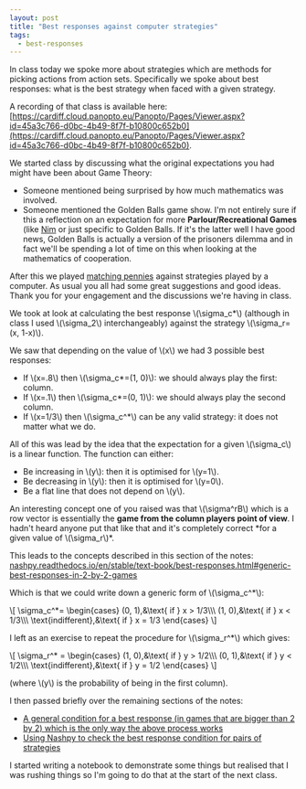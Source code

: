 ```yaml
---
layout: post
title: "Best responses against computer strategies"
tags:
  - best-responses
---
```


In class today we spoke more about strategies which are methods for picking
actions from action sets. Specifically we spoke about best responses: what is
the best strategy when faced with a given strategy.

A recording of that class is available here: [https://cardiff.cloud.panopto.eu/Panopto/Pages/Viewer.aspx?id=45a3c766-d0bc-4b49-8f7f-b10800c652b0](https://cardiff.cloud.panopto.eu/Panopto/Pages/Viewer.aspx?id=45a3c766-d0bc-4b49-8f7f-b10800c652b0).

We started class by discussing what the original expectations you had might have
been about Game Theory:

- Someone mentioned being surprised by how much mathematics was involved.
- Someone mentioned the Golden Balls game show. I'm not entirely sure if this
  a reflection on an expectation for more **Parlour/Recreational Games** (like
  [Nim](https://en.wikipedia.org/wiki/Nim) or just specific to Golden Balls. If
  it's the latter well I have good news, Golden Balls is actually a version of
  the prisoners dilemma and in fact we'll be spending a lot of time on this when
  looking at the mathematics of cooperation.

After this we played [matching pennies](https://vknight.org/gt/assets/activities/best_responses/main.pdf) against strategies played by a computer.
As usual you all had some great suggestions and good ideas. Thank you for your
engagement and the discussions we're having in class.

We took at look at calculating the best response \\(\sigma_c\*\\) (although in
class I used \\(\sigma_2\\) interchangeably)
against
the strategy \\(\sigma_r=(x, 1-x)\\).

We saw that depending on the value of \\(x\\) we had 3 possible best responses:

- If \\(x=.8\\) then \\(\sigma_c\*=(1, 0)\\): we should always play the first:
  column.
- If \\(x=.1\\) then \\(\sigma_c\*=(0, 1)\\): we should always play the second
  column.
- If \\(x=1/3\\) then \\(\sigma_c^\*\\) can be any valid strategy: it does not
  matter what we do.

All of this was lead by the idea that the expectation for a given \\(\sigma_c\\)
is a linear function. The function can either:

- Be increasing in \\(y\\): then it is optimised for \\(y=1\\).
- Be decreasing in \\(y\\): then it is optimised for \\(y=0\\).
- Be a flat line that does not depend on \\(y\\).

An interesting concept one of you raised was that \\(\sigma^rB\\) which is a
row vector is essentially the **game from the column players point of view**. I
hadn't heard anyone put that like that and it's completely correct \*for a given
value of \\(\sigma_r\\)\*.

This leads to the concepts described in this section of the notes:
[nashpy.readthedocs.io/en/stable/text-book/best-responses.html#generic-best-responses-in-2-by-2-games](https://nashpy.readthedocs.io/en/stable/text-book/best-responses.html#generic-best-responses-in-2-by-2-games)

Which is that we could write down a generic form of \\(\sigma_c^\*\\):

\\[
\sigma\_c^*=
\begin{cases}
(0, 1),&\text{ if } x > 1/3\\\\\\
(1, 0),&\text{ if } x < 1/3\\\\\\
\text{indifferent},&\text{ if } x = 1/3
\end{cases}
\\]

I left as an exercise to repeat the procedure for \\(\sigma_r^\*\\) which gives:

\\[
\sigma\_r^* =
\begin{cases}
(1, 0),&\text{ if } y > 1/2\\\\\\
(0, 1),&\text{ if } y < 1/2\\\\\\
\text{indifferent},&\text{ if } y = 1/2
\end{cases}
\\]

(where \\(y\\) is the probability of being in the first column).

I then passed briefly over the remaining sections of the notes:

- [A general condition for a best response (in games that are bigger than 2 by 2) which is the only way the above process works](https://nashpy.readthedocs.io/en/stable/text-book/best-responses.html#general-condition-for-a-best-response)
- [Using Nashpy to check the best response condition for pairs of strategies](https://nashpy.readthedocs.io/en/stable/how-to/check-best-responses.html#how-to-check-best-responses)

I started writing a notebook to demonstrate some things but realised that I was
rushing things so I'm going to do that at the start of the next class.
